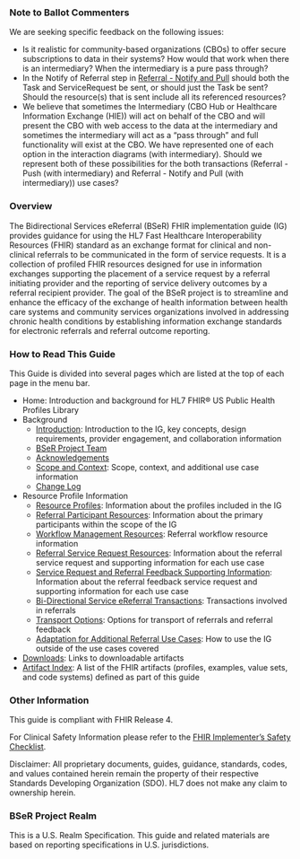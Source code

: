 ### **Note to Ballot Commenters**

We are seeking specific feedback on the following issues:
 * Is it realistic for community-based organizations (CBOs) to offer secure subscriptions to data in their systems? How would that work when there is an intermediary? When the intermediary is a pure pass through?
 * In the Notify of Referral step in [Referral - Notify and Pull](bi-directional_service_ereferral_transactions.html#referral-notify-and-pull) should both the Task and ServiceRequest be sent, or should just the Task be sent? Should the resource(s) that is sent include all its referenced resources?
 * We believe that sometimes the Intermediary (CBO Hub or Healthcare Information Exchange (HIE)) will act on behalf of the CBO and will present the CBO with web access to the data at the intermediary and sometimes the intermediary will act as a “pass through” and full functionality will exist at the CBO. We have represented one of each option in the interaction diagrams (with intermediary). Should we represent both of these possibilities for the both transactions (Referral - Push (with intermediary) and Referral - Notify and Pull (with intermediary)) use cases?

### Overview

The Bidirectional Services eReferral (BSeR) FHIR implementation guide (IG) provides guidance for using the HL7 Fast Healthcare Interoperability Resources (FHIR) standard as an exchange format for clinical and non-clinical referrals to be communicated in the form of service requests. It is a collection of profiled FHIR resources designed for use in information exchanges supporting the placement of a service request by a referral initiating provider and the reporting of service delivery outcomes by a referral recipient provider. The goal of the BSeR project is to streamline and enhance the efficacy of the exchange of health information between health care systems and community services organizations involved in addressing chronic health conditions by establishing information exchange standards for electronic referrals and referral outcome reporting.

### How to Read This Guide

This Guide is divided into several pages which are listed at the top of each page in the menu bar.

* Home: Introduction and background for HL7 FHIR® US Public Health Profiles Library
* Background
  * [Introduction](Introduction.html): Introduction to the IG, key concepts, design requirements, provider engagement, and collaboration information
  * [BSeR Project Team](bser_project_team.html)
  * [Acknowledgements](Acknowledgements.html)
  * [Scope and Context](scope_and_context.html): Scope, context, and additional use case information
  * [Change Log](change_log.html)
* Resource Profile Information
  * [Resource Profiles](resource_profiles.html): Information about the profiles included in the IG
  * [Referral Participant Resources](referral_participant_resources.html): Information about the primary participants within the scope of the IG
  * [Workflow Management Resources](workflow_management_resources.html): Referral workflow resource information
  * [Referral Service Request Resources](referral_service_request_resources.html): Information about the referral service request and supporting information for each use case
  * [Service Request and Referral Feedback Supporting Information](service_request_and_referral_feedback_supporting_information.html): Information about the referral feedback service request and supporting information for each use case
  * [Bi-Directional Service eReferral Transactions](bi-directional_service_ereferral_transactions.html): Transactions involved in referrals
  * [Transport Options](transport_options.html): Options for transport of referrals and referral feedback
  * [Adaptation for Additional Referral Use Cases](adaptation_for_additional_referral_use_cases.html): How to use the IG outside of the use cases covered
* [Downloads](Downloads.html): Links to downloadable artifacts
* [Artifact Index](artifacts.html): A list of the FHIR artifacts (profiles, examples, value sets, and code systems) defined as part of this guide

### Other Information

This guide is compliant with FHIR Release 4.

For Clinical Safety Information please refer to the [FHIR Implementer’s Safety Checklist](http://hl7.org/fhir/safety.html).

Disclaimer: All proprietary documents, guides, guidance, standards, codes, and values contained herein remain the property of their respective Standards Developing Organization (SDO). HL7 does not make any claim to ownership herein.


### BSeR Project Realm

This is a U.S. Realm Specification. This guide and related materials are based on reporting specifications in U.S. jurisdictions.

